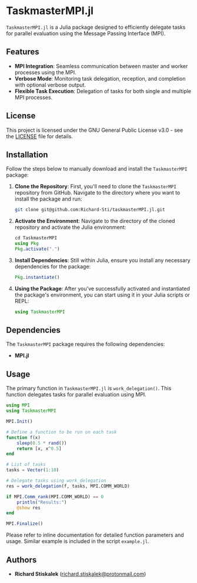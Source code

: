 # TaskmasterMPI.jl

`TaskmasterMPI.jl` is a Julia package designed to efficiently delegate tasks for parallel evaluation using the Message Passing Interface (MPI).

## Features
- **MPI Integration**: Seamless communication between master and worker processes using the MPI.
- **Verbose Mode**: Monitoring task delegation, reception, and completion with optional verbose output.
- **Flexible Task Execution**: Delegation of tasks for both single and multiple MPI processes.

## License

This project is licensed under the GNU General Public License v3.0 - see the [LICENSE](LICENSE) file for details.

## Installation

Follow the steps below to manually download and install the `TaskmasterMPI` package:

1. **Clone the Repository**: First, you'll need to clone the `TaskmasterMPI` repository from GitHub. Navigate to the directory where you want to install the package and run:
    ```bash
    git clone git@github.com:Richard-Sti/taskmasterMPI.jl.git
    ```

2. **Activate the Environment**: Navigate to the directory of the cloned repository and activate the Julia environment:
    ```julia
    cd TaskmasterMPI
    using Pkg
    Pkg.activate(".")
    ```

3. **Install Dependencies**: Still within Julia, ensure you install any necessary dependencies for the package:
    ```julia
    Pkg.instantiate()
    ```

4. **Using the Package**: After you've successfully activated and instantiated the package's environment, you can start using it in your Julia scripts or REPL:
    ```julia
    using TaskmasterMPI
    ```

## Dependencies

The `TaskmasterMPI` package requires the following dependencies:

- **MPI.jl**

## Usage

The primary function in `TaskmasterMPI.jl` is `work_delegation()`. This function delegates tasks for parallel evaluation using MPI.

```julia
using MPI
using TaskmasterMPI

MPI.Init()

# Define a function to be run on each task
function f(x)
    sleep(0.5 * rand())
    return [x, x^0.5]
end

# List of tasks
tasks = Vector(1:10)

# Delegate tasks using work_delegation
res = work_delegation(f, tasks, MPI.COMM_WORLD)

if MPI.Comm_rank(MPI.COMM_WORLD) == 0
    println("Results:")
    @show res
end

MPI.Finalize()
```

Please refer to inline documentation for detailed function parameters and usage. Similar example is included in the script `example.jl`.

## Authors

- **Richard Stiskalek** ([richard.stiskalek@protonmail.com](mailto:richard.stiskalek@protonmail.com))

